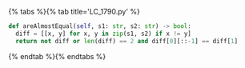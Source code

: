 {% tabs %}{% tab title='LC_1790.py' %}

```py
def areAlmostEqual(self, s1: str, s2: str) -> bool:
  diff = [[x, y] for x, y in zip(s1, s2) if x != y]
  return not diff or len(diff) == 2 and diff[0][::-1] == diff[1]
```

{% endtab %}{% endtabs %}
